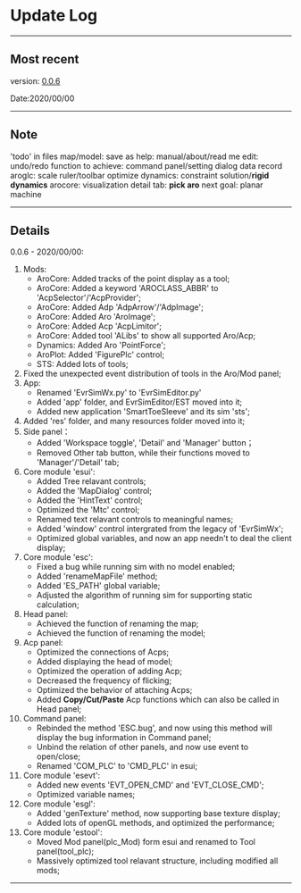 # Update Log

---

## Most recent

version: [0.0.6](#details)

Date:2020/00/00

---

## Note

'todo' in files
map/model: save as
help: manual/about/read me
edit: undo/redo
function to achieve: command panel/setting dialog
data record
aroglc: scale ruler/toolbar optimize
dynamics: constraint solution/__rigid dynamics__
arocore: visualization
detail tab: __pick aro__
next goal: planar machine

---

## Details

0.0.6 - 2020/00/00:

1. Mods:
    * AroCore: Added tracks of the point display as a tool;
    * AroCore: Added a keyword 'AROCLASS_ABBR' to 'AcpSelector'/'AcpProvider';
    * AroCore: Added Adp 'AdpArrow'/'AdpImage';
    * AroCore: Added Aro 'AroImage';
    * AroCore: Added Acp 'AcpLimitor';
    * AroCore: Added tool 'ALibs' to show all supported Aro/Acp;
    * Dynamics: Added Aro 'PointForce';
    * AroPlot: Added 'FigurePlc' control;
    * STS: Added lots of tools;
2. Fixed the unexpected event distribution of tools in the Aro/Mod panel;
3. App:
    * Renamed 'EvrSimWx.py' to 'EvrSimEditor.py'
    * Added 'app' folder, and EvrSimEditor/EST moved into it;
    * Added new application 'SmartToeSleeve' and its sim 'sts';
4. Added 'res' folder, and many resources folder moved into it;
5. Side panel：
    * Added 'Workspace toggle', 'Detail' and 'Manager' button；
    * Removed Other tab button, while their functions moved to 'Manager'/'Detail' tab;
6. Core module 'esui':
    * Added Tree relavant controls;
    * Added the 'MapDialog' control;
    * Added the 'HintText' control;
    * Optimized the 'Mtc' control;
    * Renamed text relavant controls to meaningful names;
    * Added 'window' control intergrated from the legacy of 'EvrSimWx';
    * Optimized global variables, and now an app needn't to deal the client display;
7. Core module 'esc':
    * Fixed a bug while running sim with no model enabled;
    * Added 'renameMapFile' method;
    * Added 'ES_PATH' global variable;
    * Adjusted the algorithm of running sim for supporting static calculation;
8. Head panel:
    * Achieved the function of renaming the map;
    * Achieved the function of renaming the model;
9. Acp panel:
    * Optimized the connections of Acps;
    * Added displaying the head of model;
    * Optimized the operation of adding Acp;
    * Decreased the frequency of flicking;
    * Optimized the behavior of attaching Acps;
    * Added __Copy/Cut/Paste__ Acp functions which can also be called in Head panel;
10. Command panel:
    * Rebinded the method 'ESC.bug', and now using this method will display the bug information in Command panel;
    * Unbind the relation of other panels, and now use event to open/close;
    * Renamed 'COM_PLC' to 'CMD_PLC' in esui;
11. Core module 'esevt':
    * Added new events 'EVT_OPEN_CMD' and 'EVT_CLOSE_CMD';
    * Optimized variable names;
12. Core module 'esgl':
    * Added 'genTexture' method, now supporting base texture display;
    * Added lots of openGL methods, and optimized the performance;
13. Core module 'estool':
    * Moved Mod panel(plc_Mod) form esui and renamed to Tool panel(tool_plc);
    * Massively optimized tool relavant structure, including modified all mods;

---
